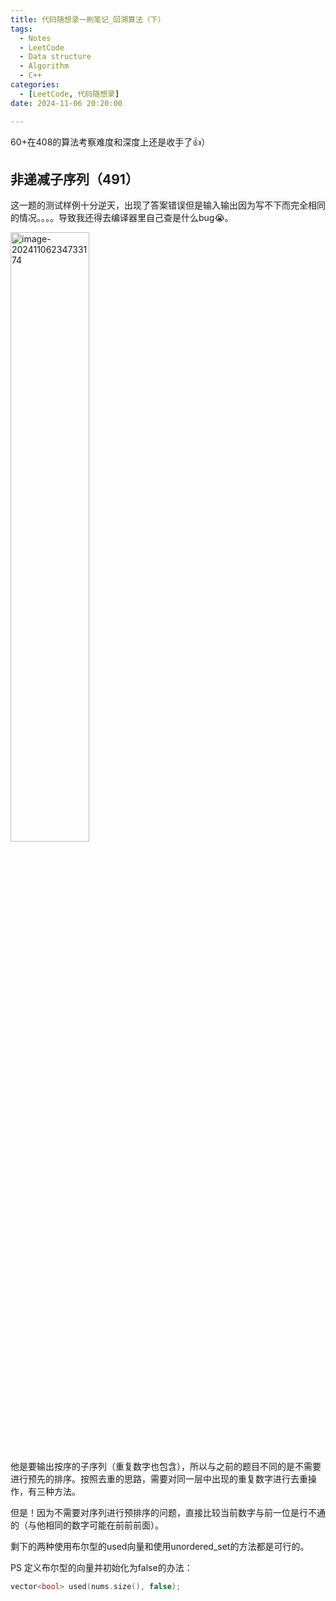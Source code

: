 ```yaml
---
title: 代码随想录一刷笔记_回溯算法（下）
tags: 
  - Notes
  - LeetCode
  - Data structure
  - Algorithm
  - C++
categories: 
  - [LeetCode, 代码随想录]
date: 2024-11-06 20:20:00

---
```


60+在408的算法考察难度和深度上还是收手了👍）

<!-- more -->

## 非递减子序列（491）

这一题的测试样例十分逆天，出现了答案错误但是输入输出因为写不下而完全相同的情况。。。。导致我还得去编译器里自己查是什么bug😭。

<img src="https://pic-poivre.oss-cn-hangzhou.aliyuncs.com/pics/image-20241106234733174.png" alt="image-20241106234733174" style="width:50%;" />

他是要输出按序的子序列（重复数字也包含），所以与之前的题目不同的是不需要进行预先的排序。按照去重的思路，需要对同一层中出现的重复数字进行去重操作，有三种方法。

但是！因为不需要对序列进行预排序的问题，直接比较当前数字与前一位是行不通的（与他相同的数字可能在前前前面）。

剩下的两种使用布尔型的used向量和使用unordered_set的方法都是可行的。

PS 定义布尔型的向量并初始化为false的办法：

```c++
vector<bool> used(nums.size(), false);
```

